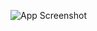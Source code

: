 ![App Screenshot]([https://example.com/path/to/screenshot1.png](https://github.com/hhasnan/jobSeekAndFind/blob/main/src/assets/images/1.png))
